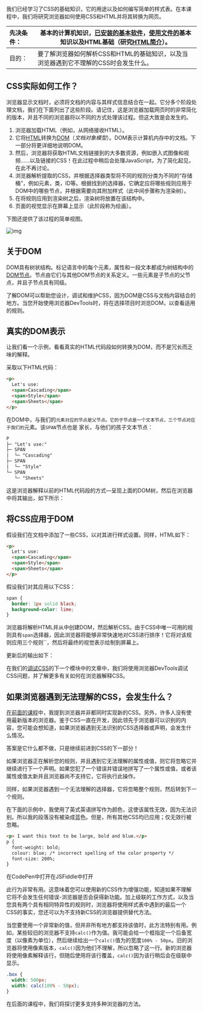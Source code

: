 我们已经学习了CSS的基础知识，它的用途以及如何编写简单的样式表。在本课程中，我们将研究浏览器如何使用CSS和HTML并将其转换为网页。

| 先决条件： | 基本的计算机知识，[已安装的基本软件](https://developer.mozilla.org/en-US/Learn/Getting_started_with_the_web/Installing_basic_software)，[使用文件的](https://developer.mozilla.org/en-US/Learn/Getting_started_with_the_web/Dealing_with_files)基本知识以及HTML基础（研究[HTML简介](https://developer.mozilla.org/en-US/docs/Learn/HTML/Introduction_to_HTML)）。 |
| :--------- | ------------------------------------------------------------ |
| 目的：     | 要了解浏览器如何解析CSS和HTML的基础知识，以及当浏览器遇到它不理解的CSS时会发生什么。 |

## CSS实际如何工作？

浏览器显示文档时，必须将文档的内容与其样式信息结合在一起。它分多个阶段处理文档，我们在下面列出了这些阶段。请记住，这是浏览器加载网页时的非常简化的版本，并且不同的浏览器将以不同的方式处理该过程。但这大致是会发生的。

1. 浏览器加载HTML（例如，从网络接收HTML）。
2. 它将[HTML](https://developer.mozilla.org/en-US/docs/Glossary/HTML)转换为[DOM](https://developer.mozilla.org/en-US/docs/Glossary/DOM)（*文档对象模型*）。DOM表示计算机内存中的文档。下一部分将更详细地说明DOM。
3. 然后，浏览器将获取HTML文档链接到的大多数资源，例如嵌入式图像和视频……以及链接的CSS！在此过程中稍后会处理JavaScript，为了简化起见，在此不再讨论。
4. 浏览器解析提取的CSS，并根据选择器类型将不同的规则分类为不同的“存储桶”，例如元素，类，ID等。根据找到的选择器，它确定应将哪些规则应用于DOM中的哪些节点，并根据需要向其附加样式（此中间步骤称为渲染树）。
5. 在将规则应用到渲染树之后，渲染树将放置在该结构中。
6. 页面的视觉显示在屏幕上显示（此阶段称为绘画）。

下图还提供了该过程的简单视图。

![img](https://mdn.mozillademos.org/files/11781/rendering.svg)

## 关于DOM

DOM具有树状结构。标记语言中的每个元素，属性和一段文本都成为树结构中的[DOM节点](https://developer.mozilla.org/en-US/docs/Glossary/Node/DOM)。节点由它们与其他DOM节点的关系定义。一些元素是子节点的父节点，并且子节点具有同级。

了解DOM可以帮助您设计，调试和维护CSS，因为DOM是CSS与文档内容结合的地方。当您开始使用浏览器DevTools时，将在选择项目时浏览DOM，以查看适用的规则。

## 真实的DOM表示

让我们看一个示例，看看真实的HTML代码段如何转换为DOM，而不是冗长而乏味的解释。

采取以下HTML代码：

```html
<p>
  Let's use:
  <span>Cascading</span>
  <span>Style</span>
  <span>Sheets</span>
</p>
```

在DOM中，与我们的``元素对应的节点是父节点。它的子节点是一个文本节点，三个节点对应于我们的``元素。该`SPAN`节点也是 家长，与他们的孩子文本节点：

```html
P
├─ "Let's use:"
├─ SPAN
|  └─ "Cascading"
├─ SPAN
|  └─ "Style"
└─ SPAN
   └─ "Sheets"
```

这是浏览器解释以前的HTML代码段的方式—呈现上面的DOM树，然后在浏览器中将其输出，如下所示：



## 将CSS应用于DOM

假设我们在文档中添加了一些CSS，以对其进行样式设置。同样，HTML如下：

```html
<p>
  Let's use:
  <span>Cascading</span>
  <span>Style</span>
  <span>Sheets</span>
</p>
```

假设我们对其应用以下CSS：

```css
span {
  border: 1px solid black;
  background-color: lime;
}
```

浏览器将解析HTML并从中创建DOM，然后解析CSS。由于CSS中唯一可用的规则具有`span`选择器，因此浏览器将能够非常快速地对CSS进行排序！它将对该规则应用三个规则``，然后将最终的视觉表示绘制到屏幕上。

更新后的输出如下：



在我们的[调试CSS](https://developer.mozilla.org/en-US/docs/Learn/CSS/Building_blocks/Debugging_CSS)的下一个模块中的文章中，我们将使用浏览器DevTools调试CSS问题，并了解更多有关如何在浏览器解释CSS。

## 如果浏览器遇到无法理解的CSS，会发生什么？

[在前面的课程](https://developer.mozilla.org/en-US/docs/Learn/CSS/First_steps/What_is_CSS#Browser_support)中，我提到浏览器并非都同时实现新的CSS。另外，许多人没有使用最新版本的浏览器。鉴于CSS一直在开发，因此领先于浏览器可以识别的内容，您可能会想知道，如果浏览器遇到无法识别的CSS选择器或声明，会发生什么情况。

答案是它什么都不做，只是继续前进到CSS的下一部分！

如果浏览器正在解析您的规则，并且遇到它无法理解的属性或值，则它将忽略它并继续进行下一个声明。如果您犯了一个错误并错误地拼写了一个属性或值，或者该属性或值太新并且浏览器尚不支持它，它将执行此操作。

同样，如果浏览器遇到一个无法理解的选择器，它将忽略整个规则，然后转到下一个规则。

在下面的示例中，我使用了英式英语拼写作为颜色，这使该属性无效，因为无法识别。所以我的段落没有被染成蓝色。但是，所有其他CSS均已应用；仅无效行被忽略。

```html
<p> I want this text to be large, bold and blue.</p>
p {
  font-weight: bold;
  colour: blue; /* incorrect spelling of the color property */
  font-size: 200%;
}
```



在CodePen中打开在JSFiddle中打开



此行为非常有用。这意味着您可以使用新的CSS作为增强功能，知道如果不理解它将不会发生任何错误-浏览器是否会获得新功能。加上级联的工作方式，以及当您具有两个具有相同特异性的规则时，浏览器将使用样式表中遇到的最后一个CSS的事实，您还可以为不支持新CSS的浏览器提供替代方法。

当您要使用一个非常新的值，但并非所有地方都支持该值时，此方法特别有用。例如，某些较旧的浏览器不支持`calc()`作为值。我可能会给一个框指定一个后备宽度（以像素为单位），然后继续给出一个`calc()`值为的宽度`100% - 50px`。旧的浏览器将使用像素版本，`calc()`因为他们不理解，所以忽略了这一行。新的浏览器将使用像素解释该行，但随后使用将该行覆盖，`calc()`因为该行稍后会在级联中显示。

```css
.box {
  width: 500px;
  width: calc(100% - 50px);
}
```

在后面的课程中，我们将探讨更多支持多种浏览器的方法。